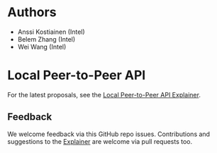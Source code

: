 # Authors
- Anssi Kostiainen (Intel)
- Belem Zhang (Intel)
- Wei Wang (Intel)

# Local Peer-to-Peer API

For the latest proposals, see the [Local Peer-to-Peer API Explainer](EXPLAINER.md).

## Feedback

We welcome feedback via this GitHub repo issues. Contributions and suggestions to the [Explainer](EXPLAINER.md) are welcome via pull requests too.
